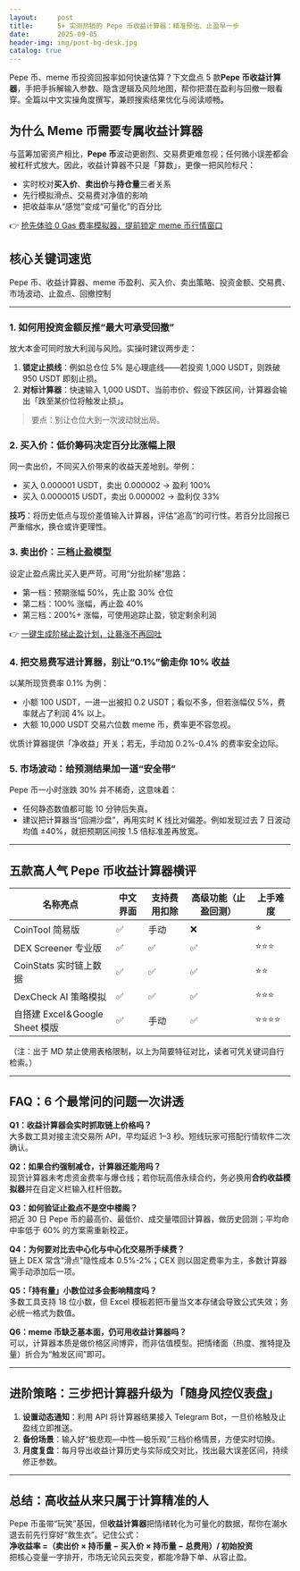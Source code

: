 ```yaml
---
layout:     post
title:      5+ 实测热销的 Pepe 币收益计算器：精准预估、止盈早一步
date:       2025-09-05
header-img: img/post-bg-desk.jpg
catalog: true
---
```


Pepe 币、meme 币投资回报率如何快速估算？下文盘点 5 款**Pepe 币收益计算器**，手把手拆解输入参数、隐含逻辑及风险地图，帮你把潜在盈利与回撤一眼看穿。全篇以中文实操角度撰写，兼顾搜索结果优化与阅读顺畅。

## 为什么 Meme 币需要专属收益计算器  

与蓝筹加密资产相比，**Pepe 币**波动更剧烈、交易费更难忽视；任何微小误差都会被杠杆式放大。因此，收益计算器不只是「算数」，更像一把风险标尺：  
- 实时校对**买入价**、**卖出价**与**持仓量**三者关系  
- 先行模拟滑点、交易费对净值的影响  
- 把收益率从“感觉”变成“可量化”的百分比  

👉 [抢先体验 0 Gas 费率模拟器，提前锁定 meme 币行情窗口](https://okxdog.com/)

## 核心关键词速览  
Pepe 币、收益计算器、meme 币盈利、买入价、卖出策略、投资金额、交易费、市场波动、止盈点、回撤控制

---

### 1. 如何用投资金额反推“最大可承受回撤”  
放大本金可同时放大利润与风险。实操时建议两步走：  
1. **锁定止损线**：例如总仓位 5% 是心理底线——若投资 1,000 USDT，则跌破 950 USDT 即刻止损。  
2. **对标计算器**：快速输入 1,000 USDT、当前市价、假设下跌区间，计算器会输出「跌至某价位将触发止损」。  

> 要点：别让仓位大到一次波动就出局。  

### 2. 买入价：低价筹码决定百分比涨幅上限  
同一卖出价，不同买入价带来的收益天差地别。举例：  
- 买入 0.000001 USDT，卖出 0.000002 → 盈利 100%  
- 买入 0.0000015 USDT，卖出 0.000002 → 盈利仅 33%  

**技巧**：将历史低点与现价差值输入计算器，评估“追高”的可行性。若百分比回报已严重缩水，换仓或许更理性。

### 3. 卖出价：三档止盈模型  
设定止盈点需比买入更严苛。可用“分批阶梯”思路：  
- 第一档：预期涨幅 50%，先止盈 30% 仓位  
- 第二档：100% 涨幅，再止盈 40%  
- 第三档：200%+ 涨幅，可使用追踪止盈，锁定剩余利润  

👉 [一键生成阶梯止盈计划，让暴涨不再回吐](https://okxdog.com/)

### 4. 把交易费写进计算器，别让“0.1%”偷走你 10% 收益  
以某所现货费率 0.1% 为例：  
- 小额 100 USDT，一进一出被扣 0.2 USDT；看似不多，但若涨幅仅 5%，费率就占了利润 4% 以上。  
- 大额 10,000 USDT 交易六位数 meme 币，费率更不容忽视。  

优质计算器提供「净收益」开关；若无，手动加 0.2%-0.4% 的费率安全边际。  

### 5. 市场波动：给预测结果加一道“安全带”  
Pepe 币一小时涨跌 30% 并不稀奇，这意味着：  
- 任何静态数值都可能 10 分钟后失真。  
- 建议把计算器当“回溯沙盘”，再用实时 K 线比对偏差。例如发现过去 7 日波动均值 ±40%，就把预期区间按 1.5 倍标准差再放宽。  

---

## 五款高人气 Pepe 币收益计算器横评  

| 名称亮点                           | 中文界面 | 支持费用扣除 | 高级功能（止盈回测） | 上手难度 |
|------------------------------------|----------|--------------|----------------------|----------|
| CoinTool 简易版                    | ✅        | 手动          | ❌                    | ⭐        |
| DEX Screener 专业版                | ✅        | ✅            | ✅                    | ⭐⭐⭐     |
| CoinStats 实时链上数据             | ✅        | ✅            | ✅                    | ⭐⭐       |
| DexCheck AI 策略模拟               | ✅        | ✅            | ✅                    | ⭐⭐⭐     |
| 自搭建 Excel & Google Sheet 模版   | ✅        | 手动          | ✅                    | ⭐⭐⭐⭐    |

（注：出于 MD 禁止使用表格限制，以上为简要特征对比，读者可凭关键词自行检索。）

---

## FAQ：6 个最常问的问题一次讲透  

**Q1：收益计算器会实时抓取链上价格吗？**  
大多数工具对接主流交易所 API，平均延迟 1–3 秒。短线玩家可搭配行情软件二次确认。

**Q2：如果合约强制减仓，计算器还能用吗？**  
现货计算器未考虑资金费率与爆仓线；若你玩高倍永续合约，务必换用**合约收益模拟器**并在自定义栏输入杠杆倍数。

**Q3：如何验证止盈点不是空中楼阁？**  
把近 30 日 Pepe 币的最高价、最低价、成交量喂回计算器，做历史回测；平均命中率低于 60% 的方案需重新校正。

**Q4：为何要对比去中心化与中心化交易所手续费？**  
链上 DEX 常含“滑点”隐性成本 0.5%-2%；CEX 则以固定费率为主，多数计算器需手动添加后一项。

**Q5：「持有量」小数位过多会影响精度吗？**  
多数工具支持 18 位小数，但 Excel 模板若把币量当文本存储会导致公式失效；务必统一格式为数值。

**Q6：meme 币缺乏基本面，仍可用收益计算器吗？**  
可以，计算器本质是做价格区间博弈，而非估值模型。把情绪面（热度、推特提及量）折合为“触发区间”即可。

---

## 进阶策略：三步把计算器升级为「随身风控仪表盘」

1. **设置动态通知**：利用 API 将计算器结果接入 Telegram Bot，一旦价格触及止盈线立即推送。  
2. **备份场景**：输入好“极悲观—中性—极乐观”三档价格情景，方便实时切换。  
3. **月度复盘**：每月导出收益计算历史与实际成交对比，找出最大误差区间，持续修正参数。  

---

## 总结：高收益从来只属于计算精准的人

Pepe 币虽带“玩笑”基因，但**收益计算器**把情绪转化为可量化的数据，帮你在潮水退去前先行穿好“救生衣”。记住公式：  
**净收益率 =（卖出价 × 持币量 − 买入价 × 持币量 − 总费用）/ 初始投资**  
把核心变量一字排开，市场无论风云突变，都能冷静下单、从容止盈。
